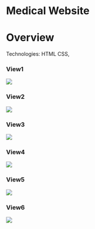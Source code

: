 # Medical Website

# Overview
Technologies: HTML CSS,
### View1
![](ImageChatt/Capture.PNG)
### View2
![](ImageChatt/Capture1.PNG)
### View3
![](ImageChatt/Capture2.PNG)
### View4
![](ImageChatt/Capture3.PNG)
### View5
![](ImageChatt/Capture4.PNG)
### View6
![](ImageChatt/Capture5.PNG)
